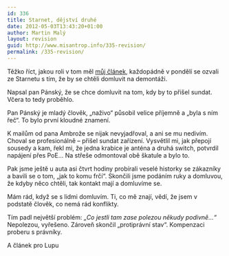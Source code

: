 ```yaml
---
id: 336
title: Starnet, dějství druhé
date: 2012-05-03T13:43:20+01:00
author: Martin Malý
layout: revision
guid: http://www.misantrop.info/335-revision/
permalink: /335-revision/
---
```

Těžko říct, jakou roli v tom měl [můj článek](http://www.misantrop.info/starnet-vi-jak-v-tom-chodit/), každopádně v pondělí se ozvali ze Starnetu s tím, že by se chtěli domluvit na demontáži.

<!--more-->

Napsal pan Pánský, že se chce domluvit na tom, kdy by to přišel sundat. Včera to tedy proběhlo.

Pan Pánský je mladý člověk, &#8222;naživo&#8220; působil velice příjemně a &#8222;byla s ním řeč&#8220;. To bylo první kloudné znamení.

K mailům od pana Ambrože se nijak nevyjadřoval, a ani se mu nedivím. Choval se profesionálně &#8211; přišel sundat zařízení. Vysvětlil mi, jak přepojí sousedy a kam, řekl mi, že jedna krabice je anténa a druhá switch, potvrdil napájení přes PoE&#8230; Na střeše odmontoval obě škatule a bylo to.

Pak jsme ještě u auta asi čtvrt hodiny probírali veselé historky se zákazníky a bavili se o tom, &#8222;jak to komu frčí&#8220;. Skončili jsme podáním ruky a domluvou, že kdyby něco chtěli, tak kontakt mají a domluvíme se.

Mám rád, když se s lidmi domluvím. Ti, co mě znají, vědí, že jsem v podstatě člověk, co nemá rád konflikty.

Tím padl největší problém: _&#8222;Co jestli tam zase polezou někudy podivně&#8230;&#8220;_ Nepolezou, vyřešeno. Zároveň skončil &#8222;protiprávní stav&#8220;. Kompenzaci proberu s právníky.

A článek pro Lupu
